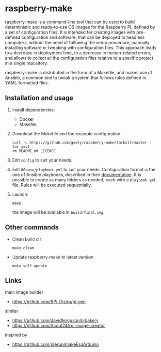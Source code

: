 
# raspberry-make

raspberry-make is a command-line tool that can be used to build deterministic and ready-to-use OS images for the Raspberry PI, defined by a set of configuration files. It is intended for creating images with pre-defined configuration and software, that can be deployed to headless computers, without the need of following the setup procedure, manually installing software or tweaking with configuration files. This approach leads to a decrease in deployment time, to a decrease in human-related errors, and allows to collect all the configuration files relative to a specific project in a single repository.

raspberry-make is distributed in the form of a Makefile, and makes use of Ansible, a common tool to tweak a system that follows rules defined in YAML-formatted files.

## Installation and usage

1. Install dependencies:
   * Docker
   * Makefile

2. Download the Makefile and the example configuration:
   ```
   curl -L https://github.com/gswly/raspberry-make/tarball/master | tar zxvf -
   rm README.md LICENSE
   ```

3. Edit `config` to suit your needs.

4. Edit `00base/playbook.yml` to suit your needs. Configuration format is the one of Ansible playbooks, described in their [documentation](https://docs.ansible.com/ansible/latest/index.html). It is possible to create as many folders as needed, each with a `playbook.yml` file. Rules will be executed sequentially.

5. Launch:
   ```
   make
   ```
   the image will be available in `build/final.img`.

## Other commands

 * Clean build dir:
   ```
   make clean
   ```

 * Update raspberry-make to latest version:
   ```
   make self-update
   ```

## Links

main image builder
* https://github.com/RPi-Distro/pi-gen

similar
* https://github.com/davidferguson/pibakery
* https://github.com/Scout24/rpi-image-creator

inspired by
* https://github.com/plerup/makeEspArduino
